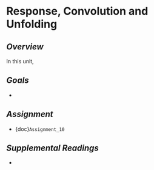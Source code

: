 # __Response, Convolution and Unfolding__

## *Overview*
In this unit, 

## *Goals*
* 

## *Assignment*
* {doc}`Assignment_10`

## *Supplemental Readings*
* 